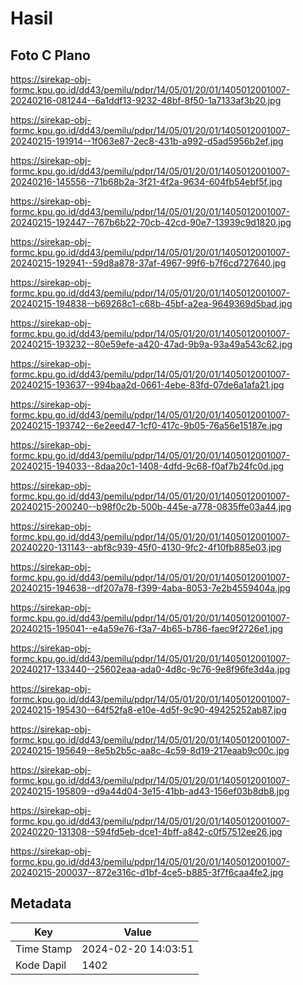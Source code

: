 # Hasil

## Foto C Plano

https://sirekap-obj-formc.kpu.go.id/dd43/pemilu/pdpr/14/05/01/20/01/1405012001007-20240216-081244--6a1ddf13-9232-48bf-8f50-1a7133af3b20.jpg

https://sirekap-obj-formc.kpu.go.id/dd43/pemilu/pdpr/14/05/01/20/01/1405012001007-20240215-191914--1f063e87-2ec8-431b-a992-d5ad5956b2ef.jpg

https://sirekap-obj-formc.kpu.go.id/dd43/pemilu/pdpr/14/05/01/20/01/1405012001007-20240216-145556--71b68b2a-3f21-4f2a-9634-604fb54ebf5f.jpg

https://sirekap-obj-formc.kpu.go.id/dd43/pemilu/pdpr/14/05/01/20/01/1405012001007-20240215-192447--767b6b22-70cb-42cd-90e7-13939c9d1820.jpg

https://sirekap-obj-formc.kpu.go.id/dd43/pemilu/pdpr/14/05/01/20/01/1405012001007-20240215-192941--59d8a878-37af-4967-99f6-b7f6cd727640.jpg

https://sirekap-obj-formc.kpu.go.id/dd43/pemilu/pdpr/14/05/01/20/01/1405012001007-20240215-194838--b69268c1-c68b-45bf-a2ea-9649369d5bad.jpg

https://sirekap-obj-formc.kpu.go.id/dd43/pemilu/pdpr/14/05/01/20/01/1405012001007-20240215-193232--80e59efe-a420-47ad-9b9a-93a49a543c62.jpg

https://sirekap-obj-formc.kpu.go.id/dd43/pemilu/pdpr/14/05/01/20/01/1405012001007-20240215-193637--994baa2d-0661-4ebe-83fd-07de6a1afa21.jpg

https://sirekap-obj-formc.kpu.go.id/dd43/pemilu/pdpr/14/05/01/20/01/1405012001007-20240215-193742--6e2eed47-1cf0-417c-9b05-76a56e15187e.jpg

https://sirekap-obj-formc.kpu.go.id/dd43/pemilu/pdpr/14/05/01/20/01/1405012001007-20240215-194033--8daa20c1-1408-4dfd-9c68-f0af7b24fc0d.jpg

https://sirekap-obj-formc.kpu.go.id/dd43/pemilu/pdpr/14/05/01/20/01/1405012001007-20240215-200240--b98f0c2b-500b-445e-a778-0835ffe03a44.jpg

https://sirekap-obj-formc.kpu.go.id/dd43/pemilu/pdpr/14/05/01/20/01/1405012001007-20240220-131143--abf8c939-45f0-4130-9fc2-4f10fb885e03.jpg

https://sirekap-obj-formc.kpu.go.id/dd43/pemilu/pdpr/14/05/01/20/01/1405012001007-20240215-194638--df207a78-f399-4aba-8053-7e2b4559404a.jpg

https://sirekap-obj-formc.kpu.go.id/dd43/pemilu/pdpr/14/05/01/20/01/1405012001007-20240215-195041--e4a59e76-f3a7-4b65-b786-faec9f2726e1.jpg

https://sirekap-obj-formc.kpu.go.id/dd43/pemilu/pdpr/14/05/01/20/01/1405012001007-20240217-133440--25602eaa-ada0-4d8c-9c76-9e8f96fe3d4a.jpg

https://sirekap-obj-formc.kpu.go.id/dd43/pemilu/pdpr/14/05/01/20/01/1405012001007-20240215-195430--64f52fa8-e10e-4d5f-9c90-49425252ab87.jpg

https://sirekap-obj-formc.kpu.go.id/dd43/pemilu/pdpr/14/05/01/20/01/1405012001007-20240215-195649--8e5b2b5c-aa8c-4c59-8d19-217eaab9c00c.jpg

https://sirekap-obj-formc.kpu.go.id/dd43/pemilu/pdpr/14/05/01/20/01/1405012001007-20240215-195809--d9a44d04-3e15-41bb-ad43-156ef03b8db8.jpg

https://sirekap-obj-formc.kpu.go.id/dd43/pemilu/pdpr/14/05/01/20/01/1405012001007-20240220-131308--594fd5eb-dce1-4bff-a842-c0f57512ee26.jpg

https://sirekap-obj-formc.kpu.go.id/dd43/pemilu/pdpr/14/05/01/20/01/1405012001007-20240215-200037--872e316c-d1bf-4ce5-b885-3f7f6caa4fe2.jpg


## Metadata

| Key        | Value               |
| ---------- | ------------------- |
| Time Stamp | 2024-02-20 14:03:51 |
| Kode Dapil | 1402                |



